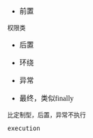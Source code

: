 <font face="Simsun" size=3>

- 前置
~~~
权限类
~~~
- 后置
- 环绕
- 异常

- 最终，类似finally
~~~
比定制型，后置，异常不执行
~~~

~~~
execution
~~~

</font>